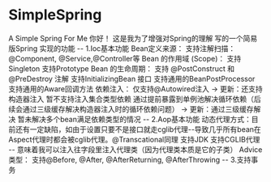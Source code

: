 # SimpleSpring
A Simple Spring For Me
你好！ 这是我为了增强对Spring的理解 写的一个简易版Spring 
实现的功能
-- 1.Ioc基本功能
    Bean定义来源：
      支持注解扫描：@Component, @Service,@Controller等
    Bean 的作用域 (Scope)：
      支持Singleton
      支持Prototype
    Bean 的生命周期：
      支持 @PostConstruct 和 @PreDestroy 注解
      支持InitializingBean 接口
      支持通用的BeanPostProcessor
      支持通用的Aware回调方法
    依赖注入：
      仅支持@Autowired注入 -> 更新：还支持构造器注入
      暂不支持注入集合类型依赖
      通过提前暴露到单例池解决循环依赖（后续会通过三级缓存解决构造器注入时的循环依赖问题） -> 更新：通过三级缓存解决
      暂未解决多个bean满足依赖类型的情况
-- 2.Aop基本功能 
    动态代理方式：目前还有一定缺陷，如由于设置只要不是接口就走cglib代理--导致几乎所有bean在Aspect代理时都会被cglib代理。@Transcational同理
      支持JDK
      支持CGLIB代理  -- 意味着我可以注入往字段里注入代理类（因为代理类本质是它的子类）
    Advice类型：
      支持@Before, @After, @AfterReturning, @AfterThrowing
-- 3.支持事务      
      
